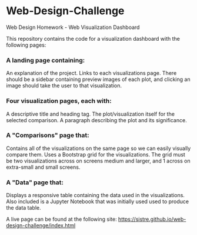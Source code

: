 # Web-Design-Challenge
Web Design Homework - Web Visualization Dashboard

This repository contains the code for a visualization dashboard with the following pages:

### A landing page containing:
An explanation of the project.
Links to each visualizations page. There should be a sidebar containing preview images of each plot, and clicking an image should take the user to that visualization.

### Four visualization pages, each with:
A descriptive title and heading tag.
The plot/visualization itself for the selected comparison.
A paragraph describing the plot and its significance.

### A "Comparisons" page that:
Contains all of the visualizations on the same page so we can easily visually compare them.
Uses a Bootstrap grid for the visualizations.
The grid must be two visualizations across on screens medium and larger, and 1 across on extra-small and small screens.

### A "Data" page that:
Displays a responsive table containing the data used in the visualizations.
Also included is a Jupyter Notebook that was initially used used to produce the data table.

A live page can be found at the following site:
https://sistre.github.io/web-design-challenge/index.html

